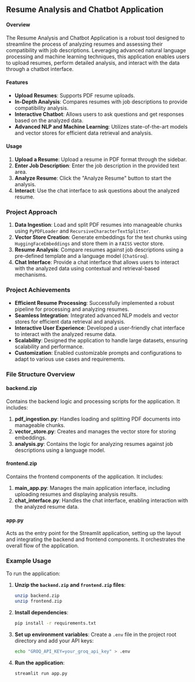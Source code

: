 ## Resume Analysis and Chatbot Application

#### Overview
The Resume Analysis and Chatbot Application is a robust tool designed to streamline the process of analyzing resumes and assessing their compatibility with job descriptions. Leveraging advanced natural language processing and machine learning techniques, this application enables users to upload resumes, perform detailed analysis, and interact with the data through a chatbot interface.

#### Features
- **Upload Resumes**: Supports PDF resume uploads.
- **In-Depth Analysis**: Compares resumes with job descriptions to provide compatibility analysis.
- **Interactive Chatbot**: Allows users to ask questions and get responses based on the analyzed data.
- **Advanced NLP and Machine Learning**: Utilizes state-of-the-art models and vector stores for efficient data retrieval and analysis.

#### Usage
1. **Upload a Resume**: Upload a resume in PDF format through the sidebar.
2. **Enter Job Description**: Enter the job description in the provided text area.
3. **Analyze Resume**: Click the "Analyze Resume" button to start the analysis.
4. **Interact**: Use the chat interface to ask questions about the analyzed resume.

### Project Approach
1. **Data Ingestion**: Load and split PDF resumes into manageable chunks using `PyPDFLoader` and `RecursiveCharacterTextSplitter`.
2. **Vector Store Creation**: Generate embeddings for the text chunks using `HuggingFaceEmbeddings` and store them in a `FAISS` vector store.
3. **Resume Analysis**: Compare resumes against job descriptions using a pre-defined template and a language model (`ChatGroq`).
4. **Chat Interface**: Provide a chat interface that allows users to interact with the analyzed data using contextual and retrieval-based mechanisms.

### Project Achievements
- **Efficient Resume Processing**: Successfully implemented a robust pipeline for processing and analyzing resumes.
- **Seamless Integration**: Integrated advanced NLP models and vector stores for efficient data retrieval and analysis.
- **Interactive User Experience**: Developed a user-friendly chat interface to interact with the analyzed resume data.
- **Scalability**: Designed the application to handle large datasets, ensuring scalability and performance.
- **Customization**: Enabled customizable prompts and configurations to adapt to various use cases and requirements.

### File Structure Overview

#### backend.zip
Contains the backend logic and processing scripts for the application. It includes:
1. **pdf_ingestion.py**: Handles loading and splitting PDF documents into manageable chunks.
2. **vector_store.py**: Creates and manages the vector store for storing embeddings.
3. **analysis.py**: Contains the logic for analyzing resumes against job descriptions using a language model.

#### frontend.zip
Contains the frontend components of the application. It includes:
1. **main_app.py**: Manages the main application interface, including uploading resumes and displaying analysis results.
2. **chat_interface.py**: Handles the chat interface, enabling interaction with the analyzed resume data.

#### app.py
Acts as the entry point for the Streamlit application, setting up the layout and integrating the backend and frontend components. It orchestrates the overall flow of the application.

### Example Usage

To run the application:
1. **Unzip the `backend.zip` and `frontend.zip` files**:
   ```bash
   unzip backend.zip
   unzip frontend.zip
   ```

2. **Install dependencies**:
   ```bash
   pip install -r requirements.txt
   ```

3. **Set up environment variables**:
   Create a `.env` file in the project root directory and add your API keys:
   ```bash
   echo "GROQ_API_KEY=your_groq_api_key" > .env
   ```

4. **Run the application**:
   ```bash
   streamlit run app.py
   ```

